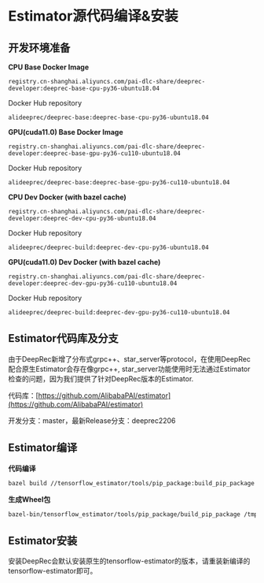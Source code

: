 # Estimator源代码编译&安装

## 开发环境准备

**CPU Base Docker Image**

```
registry.cn-shanghai.aliyuncs.com/pai-dlc-share/deeprec-developer:deeprec-base-cpu-py36-ubuntu18.04
```

Docker Hub repository
```
alideeprec/deeprec-base:deeprec-base-cpu-py36-ubuntu18.04
```

**GPU(cuda11.0) Base Docker Image**

```
registry.cn-shanghai.aliyuncs.com/pai-dlc-share/deeprec-developer:deeprec-base-gpu-py36-cu110-ubuntu18.04
```

Docker Hub repository
```
alideeprec/deeprec-base:deeprec-base-gpu-py36-cu110-ubuntu18.04
```

**CPU Dev Docker (with bazel cache)**

```
registry.cn-shanghai.aliyuncs.com/pai-dlc-share/deeprec-developer:deeprec-dev-cpu-py36-ubuntu18.04
```

Docker Hub repository
```
alideeprec/deeprec-build:deeprec-dev-cpu-py36-ubuntu18.04
```

**GPU(cuda11.0) Dev Docker (with bazel cache)**

```
registry.cn-shanghai.aliyuncs.com/pai-dlc-share/deeprec-developer:deeprec-dev-gpu-py36-cu110-ubuntu18.04
```

Docker Hub repository
```
alideeprec/deeprec-build:deeprec-dev-gpu-py36-cu110-ubuntu18.04
```

## Estimator代码库及分支

由于DeepRec新增了分布式grpc++、star_server等protocol，在使用DeepRec配合原生Estimator会存在像grpc++, star_server功能使用时无法通过Estimator检查的问题，因为我们提供了针对DeepRec版本的Estimator.

代码库：[https://github.com/AlibabaPAI/estimator](https://github.com/AlibabaPAI/estimator)

开发分支：master，最新Release分支：deeprec2206

## Estimator编译

**代码编译**

```bash
bazel build //tensorflow_estimator/tools/pip_package:build_pip_package
```

**生成Wheel包**

```bash
bazel-bin/tensorflow_estimator/tools/pip_package/build_pip_package /tmp/estimator_whl
```

## Estimator安装

安装DeepRec会默认安装原生的tensorflow-estimator的版本，请重装新编译的tensorflow-estimator即可。

